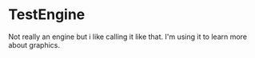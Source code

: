 # TestEngine

Not really an engine but i like calling it like that.
I'm using it to learn more about graphics.
